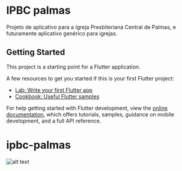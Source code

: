 # IPBC palmas

Projeto de aplicativo para a Igreja Presbiteriana Central de Palmas, e futuramente aplicativo genérico para igrejas.

## Getting Started

This project is a starting point for a Flutter application.

A few resources to get you started if this is your first Flutter project:

- [Lab: Write your first Flutter app](https://docs.flutter.dev/get-started/codelab)
- [Cookbook: Useful Flutter samples](https://docs.flutter.dev/cookbook)

For help getting started with Flutter development, view the
[online documentation](https://docs.flutter.dev/), which offers tutorials,
samples, guidance on mobile development, and a full API reference.
# ipbc-palmas
![alt text](https://github.com/victor-lustosa/ipbc-palmas-flutter/blob/develop/docs/frontend-ipb.png)
